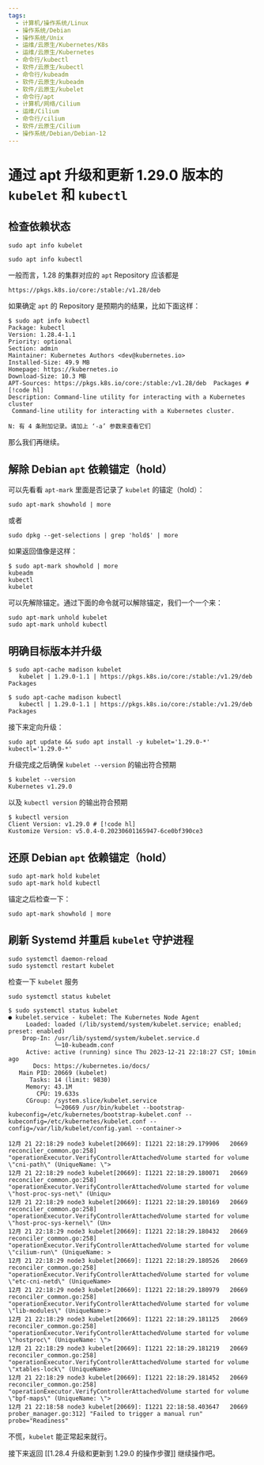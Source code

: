 ```yaml
---
tags:
  - 计算机/操作系统/Linux
  - 操作系统/Debian
  - 操作系统/Unix
  - 运维/云原生/Kubernetes/K8s
  - 运维/云原生/Kubernetes
  - 命令行/kubectl
  - 软件/云原生/kubectl
  - 命令行/kubeadm
  - 软件/云原生/kubeadm
  - 软件/云原生/kubelet
  - 命令行/apt
  - 计算机/网络/Cilium
  - 运维/Cilium
  - 命令行/cilium
  - 软件/云原生/Cilium
  - 操作系统/Debian/Debian-12
---
```


# 通过 apt 升级和更新 1.29.0 版本的 `kubelet` 和 `kubectl`

## 检查依赖状态

```shell
sudo apt info kubelet
```

```shell
sudo apt info kubectl
```

一般而言，1.28 的集群对应的 `apt` Repository 应该都是

```
https://pkgs.k8s.io/core:/stable:/v1.28/deb
```

如果确定 `apt` 的 Repository 是预期内的结果，比如下面这样：

```shell
$ sudo apt info kubectl
Package: kubectl
Version: 1.28.4-1.1
Priority: optional
Section: admin
Maintainer: Kubernetes Authors <dev@kubernetes.io>
Installed-Size: 49.9 MB
Homepage: https://kubernetes.io
Download-Size: 10.3 MB
APT-Sources: https://pkgs.k8s.io/core:/stable:/v1.28/deb  Packages # [!code hl]
Description: Command-line utility for interacting with a Kubernetes cluster
 Command-line utility for interacting with a Kubernetes cluster.

N: 有 4 条附加记录。请加上 ‘-a’ 参数来查看它们
```

那么我们再继续。

## 解除 Debian `apt` 依赖锚定（hold）

可以先看看 `apt-mark` 里面是否记录了 `kubelet` 的锚定（hold）：

```shell
sudo apt-mark showhold | more
```

或者

```shell
sudo dpkg --get-selections | grep 'hold$' | more
```

如果返回值像是这样：

```shell
$ sudo apt-mark showhold | more
kubeadm
kubectl
kubelet
```

可以先解除锚定。通过下面的命令就可以解除锚定，我们一个一个来：

```shell
sudo apt-mark unhold kubelet
sudo apt-mark unhold kubectl
```

## 明确目标版本并升级

```shell
$ sudo apt-cache madison kubelet
   kubelet | 1.29.0-1.1 | https://pkgs.k8s.io/core:/stable:/v1.29/deb  Packages
```

```shell
$ sudo apt-cache madison kubectl
   kubectl | 1.29.0-1.1 | https://pkgs.k8s.io/core:/stable:/v1.29/deb  Packages
```

接下来定向升级：

```shell
sudo apt update && sudo apt install -y kubelet='1.29.0-*' kubectl='1.29.0-*'
```

升级完成之后确保 `kubelet --version` 的输出符合预期

```shell
$ kubelet --version
Kubernetes v1.29.0
```

以及 `kubectl version` 的输出符合预期

```shell
$ kubectl version
Client Version: v1.29.0 # [!code hl]
Kustomize Version: v5.0.4-0.20230601165947-6ce0bf390ce3
```

## 还原 Debian `apt` 依赖锚定（hold）

```shell
sudo apt-mark hold kubelet
sudo apt-mark hold kubectl
```

锚定之后检查一下：

```shell
sudo apt-mark showhold | more
```

## 刷新 Systemd 并重启 `kubelet` 守护进程

```shell
sudo systemctl daemon-reload
sudo systemctl restart kubelet
```

检查一下 `kubelet` 服务

```shell
sudo systemctl status kubelet
```

```shell
$ sudo systemctl status kubelet
● kubelet.service - kubelet: The Kubernetes Node Agent
     Loaded: loaded (/lib/systemd/system/kubelet.service; enabled; preset: enabled)
    Drop-In: /usr/lib/systemd/system/kubelet.service.d
             └─10-kubeadm.conf
     Active: active (running) since Thu 2023-12-21 22:18:27 CST; 10min ago
       Docs: https://kubernetes.io/docs/
   Main PID: 20669 (kubelet)
      Tasks: 14 (limit: 9830)
     Memory: 43.1M
        CPU: 19.633s
     CGroup: /system.slice/kubelet.service
             └─20669 /usr/bin/kubelet --bootstrap-kubeconfig=/etc/kubernetes/bootstrap-kubelet.conf --kubeconfig=/etc/kubernetes/kubelet.conf --config=/var/lib/kubelet/config.yaml --container->

12月 21 22:18:29 node3 kubelet[20669]: I1221 22:18:29.179906   20669 reconciler_common.go:258] "operationExecutor.VerifyControllerAttachedVolume started for volume \"cni-path\" (UniqueName: \">
12月 21 22:18:29 node3 kubelet[20669]: I1221 22:18:29.180071   20669 reconciler_common.go:258] "operationExecutor.VerifyControllerAttachedVolume started for volume \"host-proc-sys-net\" (Uniqu>
12月 21 22:18:29 node3 kubelet[20669]: I1221 22:18:29.180169   20669 reconciler_common.go:258] "operationExecutor.VerifyControllerAttachedVolume started for volume \"host-proc-sys-kernel\" (Un>
12月 21 22:18:29 node3 kubelet[20669]: I1221 22:18:29.180432   20669 reconciler_common.go:258] "operationExecutor.VerifyControllerAttachedVolume started for volume \"cilium-run\" (UniqueName: >
12月 21 22:18:29 node3 kubelet[20669]: I1221 22:18:29.180526   20669 reconciler_common.go:258] "operationExecutor.VerifyControllerAttachedVolume started for volume \"etc-cni-netd\" (UniqueName>
12月 21 22:18:29 node3 kubelet[20669]: I1221 22:18:29.180979   20669 reconciler_common.go:258] "operationExecutor.VerifyControllerAttachedVolume started for volume \"lib-modules\" (UniqueName:>
12月 21 22:18:29 node3 kubelet[20669]: I1221 22:18:29.181125   20669 reconciler_common.go:258] "operationExecutor.VerifyControllerAttachedVolume started for volume \"hostproc\" (UniqueName: \">
12月 21 22:18:29 node3 kubelet[20669]: I1221 22:18:29.181219   20669 reconciler_common.go:258] "operationExecutor.VerifyControllerAttachedVolume started for volume \"xtables-lock\" (UniqueName>
12月 21 22:18:29 node3 kubelet[20669]: I1221 22:18:29.181452   20669 reconciler_common.go:258] "operationExecutor.VerifyControllerAttachedVolume started for volume \"bpf-maps\" (UniqueName: \">
12月 21 22:18:58 node3 kubelet[20669]: I1221 22:18:58.403647   20669 prober_manager.go:312] "Failed to trigger a manual run" probe="Readiness"
```

不慌，`kubelet` 能正常起来就行。

接下来返回 [[1.28.4 升级和更新到 1.29.0 的操作步骤]] 继续操作吧。
